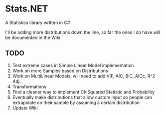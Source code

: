 # Stats.NET
A Statistics library written in C#

I'll be adding more distributions down the line, so far the ones I do have will be documented in the Wiki

## TODO
1) Test extreme cases in Simple Linear Model implementation
2) Work on more Samples based on Distributions
3) Work on MultiLinear Models, will need to add ViF, AIC, BIC, AICc, R^2 Adj. 
4) Transformations
5) Find a cleaner way to implement ChiSquared Statistic and Probability
6) Eventually make distributions that allow custom input so people can extrapolate on their sample by assuming a certain distribution
7) Update Wiki
